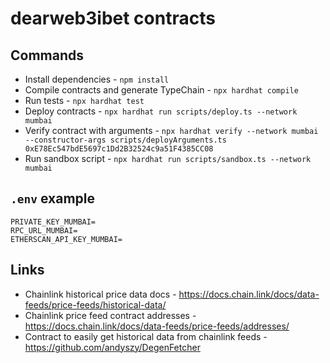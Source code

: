 # dearweb3ibet contracts

## Commands

- Install dependencies - `npm install`
- Compile contracts and generate TypeChain - `npx hardhat compile`
- Run tests - `npx hardhat test`
- Deploy contracts - `npx hardhat run scripts/deploy.ts --network mumbai`
- Verify contract with arguments - `npx hardhat verify --network mumbai --constructor-args scripts/deployArguments.ts 0xE78Ec547bdE5697c1Dd2B32524c9a51F4385CC08`
- Run sandbox script - `npx hardhat run scripts/sandbox.ts --network mumbai`

## `.env` example

```
PRIVATE_KEY_MUMBAI=
RPC_URL_MUMBAI=
ETHERSCAN_API_KEY_MUMBAI=
```

## Links

- Chainlink historical price data docs - https://docs.chain.link/docs/data-feeds/price-feeds/historical-data/
- Chainlink price feed contract addresses - https://docs.chain.link/docs/data-feeds/price-feeds/addresses/
- Contract to easily get historical data from chainlink feeds - https://github.com/andyszy/DegenFetcher
